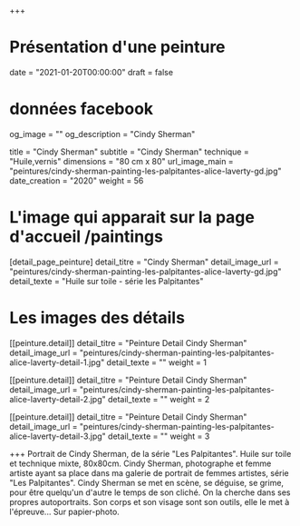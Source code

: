 +++
# Présentation d'une peinture
date = "2021-01-20T00:00:00"
draft = false

# données facebook
og_image = ""
og_description = "Cindy Sherman"

title = "Cindy Sherman"
subtitle = "Cindy Sherman"
technique = "Huile,vernis"
dimensions = "80 cm x 80"
url_image_main = "peintures/cindy-sherman-painting-les-palpitantes-alice-laverty-gd.jpg"
date_creation = "2020"
weight = 56

# L'image qui apparait sur la page d'accueil /paintings
[detail_page_peinture]
detail_titre = "Cindy Sherman"
detail_image_url = "peintures/cindy-sherman-painting-les-palpitantes-alice-laverty-gd.jpg"
detail_texte = "Huile sur toile - série les Palpitantes"

# Les images des détails
[[peinture.detail]]
detail_titre = "Peinture Detail Cindy Sherman"
detail_image_url = "peintures/cindy-sherman-painting-les-palpitantes-alice-laverty-detail-1.jpg"
detail_texte = ""
weight = 1

[[peinture.detail]]
detail_titre = "Peinture Detail Cindy Sherman"
detail_image_url = "peintures/cindy-sherman-painting-les-palpitantes-alice-laverty-detail-2.jpg"
detail_texte = ""
weight = 2

[[peinture.detail]]
detail_titre = "Peinture Detail Cindy Sherman"
detail_image_url = "peintures/cindy-sherman-painting-les-palpitantes-alice-laverty-detail-3.jpg"
detail_texte = ""
weight = 3

+++
Portrait de Cindy Sherman, de la série "Les Palpitantes". Huile sur toile et technique mixte, 80x80cm.
  Cindy Sherman, photographe et femme artiste ayant sa place dans ma galerie de portrait de femmes artistes, série "Les Palpitantes". Cindy Sherman se met en scène, se déguise, se grime, pour être quelqu'un d'autre le temps de son cliché. On la cherche dans ses propres autoportraits. Son corps et son visage sont son outils, elle le met à l'épreuve... Sur papier-photo.
